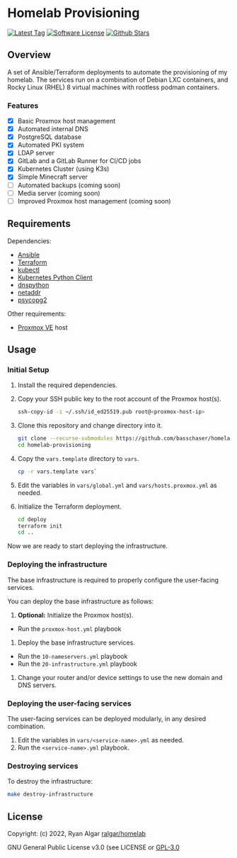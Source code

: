# Homelab Provisioning

[![Latest Tag](https://img.shields.io/github/v/tag/ralgar/homelab-provisioning?style=for-the-badge&logo=semver&logoColor=white)](https://github.com/ralgar/homelab-provisioning/tags)
[![Software License](https://img.shields.io/github/license/ralgar/homelab-provisioning?style=for-the-badge&logo=gnu&logoColor=white)](https://www.gnu.org/licenses/gpl-3.0.html)
[![Github Stars](https://img.shields.io/github/stars/ralgar/homelab-provisioning?style=for-the-badge&logo=github&logoColor=white&color=gold)](https://github.com/ralgar/homelab-provisioning)

## Overview

A set of Ansible/Terraform deployments to automate the provisioning of my homelab.
 The services run on a combination of Debian LXC containers, and Rocky Linux
 (RHEL) 8 virtual machines with rootless podman containers.

### Features

- [x] Basic Proxmox host management
- [x] Automated internal DNS
- [x] PostgreSQL database
- [x] Automated PKI system
- [x] LDAP server
- [x] GitLab and a GitLab Runner for CI/CD jobs
- [x] Kubernetes Cluster (using K3s)
- [x] Simple Minecraft server
- [ ] Automated backups (coming soon)
- [ ] Media server (coming soon)
- [ ] Improved Proxmox host management (coming soon)

## Requirements

Dependencies:

- [Ansible](https://www.ansible.com/)
- [Terraform](https://www.terraform.io/)
- [kubectl](https://kubernetes.io/docs/reference/kubectl/)
- [Kubernetes Python Client](https://github.com/kubernetes-client/python/)
- [dnspython](https://github.com/rthalley/dnspython/)
- [netaddr](https://github.com/netaddr/netaddr)
- [psycopg2](https://github.com/psycopg/psycopg2)

Other requirements:

- [Proxmox VE](https://www.proxmox.com/) host

## Usage

### Initial Setup

1. Install the required dependencies.
1. Copy your SSH public key to the root account of the Proxmox host(s).

   ```sh
   ssh-copy-id -i ~/.ssh/id_ed25519.pub root@<proxmox-host-ip>
   ```

1. Clone this repository and change directory into it.

   ```sh
   git clone --recurse-submodules https://github.com/basschaser/homelab-provisioning.git
   cd homelab-provisioning
   ```

1. Copy the `vars.template` directory to `vars`.

   ```sh
   cp -r vars.template vars`
   ```

1. Edit the variables in `vars/global.yml` and `vars/hosts.proxmox.yml` as needed.
1. Initialize the Terraform deployment.

   ```sh
   cd deploy
   terraform init
   cd ..
   ```

Now we are ready to start deploying the infrastructure.

### Deploying the infrastructure

The base infrastructure is required to properly configure the user-facing services.

You can deploy the base infrastructure as follows:

1. **Optional:** Initialize the Proxmox host(s).
  - Run the `proxmox-host.yml` playbook
1. Deploy the base infrastructure services.
  - Run the `10-nameservers.yml` playbook
  - Run the `20-infrastructure.yml` playbook
1. Change your router and/or device settings to use the new domain and DNS servers.

### Deploying the user-facing services

The user-facing services can be deployed modularly, in any desired combination.

1. Edit the variables in `vars/<service-name>.yml` as needed.
1. Run the `<service-name>.yml` playbook.

### Destroying services

To destroy the infrastructure:

```sh
make destroy-infrastructure
```

## License

Copyright: (c) 2022, Ryan Algar [ralgar/homelab](https://github.com/ralgar/homelab)

GNU General Public License v3.0 (see LICENSE or [GPL-3.0](https://www.gnu.org/licenses/gpl-3.0.txt)
